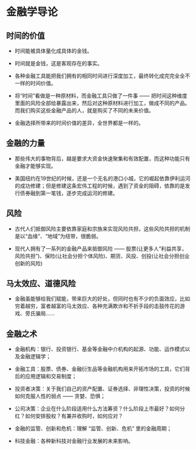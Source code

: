 # 金融学导论

## 时间的价值
  * 时间能被具体量化成具体的金钱。

  * 时间就是金钱，这是客观存在的事实。

  * 各种金融工具能把我们拥有的相同时间进行深度加工，最终转化成完完全全不一样的时间价值。

  * 将“时间”看做是一种原材料，而金融工具只做了一件事 —— 把时间这种维度里面的风险全部给暴露出来，然后对这种原材料进行加工，做成不同的产品。而我们购买这些金融产品的人，就是购买了不同的未来价值。

  * 金融选择所带来的时间价值的差异，全世界都是一样的。

## 金融的力量
  * 那些伟大的事物背后，越是要求大资金快速聚集和有效配置，而这种功能只有金融才能够实现。

  * 美国纽约在19世纪的时候，还是一个无名的港口小城，它的崛起依靠伊利运河的成功修建；但是修建这条宏伟工程的时候，遇到了资金的阻碍，依靠的是发行债券融到第一笔钱，逐步完成运河的修建。

## 风险
  * 古代人们抵御风险主要依靠家庭和宗族来实现风险共担，这些风险共担的机制是以“血缘”、“地域”为纽带，很脆弱。

  * 现代人拥有了一系列的金融产品来抵御风险 —— 股票(让更多人“利益共享，风险共担”)、保险(让社会分担个体风险)、期货、风投、创投(让社会分担创业创新的风险)

## 马太效应、道德风险
  * 金融虽能够给我们赋能，带来巨大的好处，但同时也有不少的负面效应，比如穷着越穷，富者越富的马太效应、各种充满欺诈和不折手段的击鼓传花的游戏、旁氏骗局……

## 金融之术
  * 金融机构：银行、投资银行、基金等金融中介机构的起源、功能、运作模式以及金融逻辑学；

  * 金融工具：股票、债券、金融衍生品等金融机构用来开拓市场的工具，它们背后的应用逻辑和交易制度；

  * 投资者决策：关于我们自己的资产配置、证券选择、非理性决策，投资的时候如何克服人性的弱点 —— 贪婪、恐惧；

  * 公司决策：企业在什么阶段适用什么方法筹资？什么阶段上市最好？如何分红？如何安排股权？有兼并收购时，如何应对？

  * 金融的监管、创新和危机：理解 “监管、创新、危机” 里的金融周期；

  * 科技金融：各种新科技对金融行业发展的未来影响。